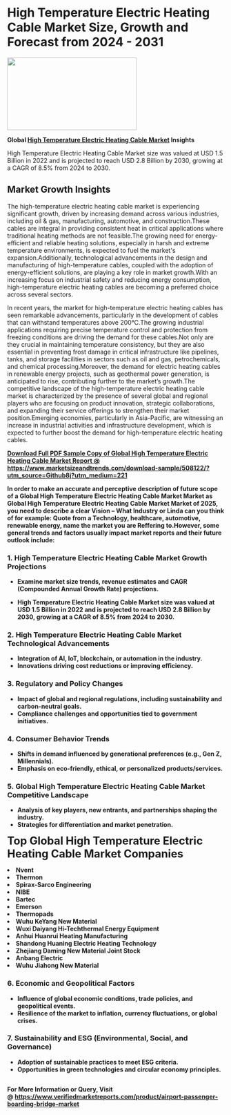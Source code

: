 <H1>High Temperature Electric Heating Cable Market Size, Growth and Forecast from 2024 - 2031</H1><img class="aligncenter size-medium wp-image-584254" src="https://thirdeyenews.in/wp-content/uploads/2024/09/Global-Market-Research-300x168.jpeg" alt="" width="300" height="168" /><p><strong>Global&nbsp;<a href="https://www.marketsizeandtrends.com/download-sample/508122/?utm_source=Github8j?utm_medium=221">High Temperature Electric Heating Cable Market</a> Insights</strong></p><p>High Temperature Electric Heating Cable Market size was valued at USD 1.5 Billion in 2022 and is projected to reach USD 2.8 Billion by 2030, growing at a CAGR of 8.5% from 2024 to 2030.</p><p><h2>Market Growth Insights</h2> <p>The high-temperature electric heating cable market is experiencing significant growth, driven by increasing demand across various industries, including oil & gas, manufacturing, automotive, and construction.These cables are integral in providing consistent heat in critical applications where traditional heating methods are not feasible.The growing need for energy-efficient and reliable heating solutions, especially in harsh and extreme temperature environments, is expected to fuel the market's expansion.Additionally, technological advancements in the design and manufacturing of high-temperature cables, coupled with the adoption of energy-efficient solutions, are playing a key role in market growth.With an increasing focus on industrial safety and reducing energy consumption, high-temperature electric heating cables are becoming a preferred choice across several sectors.<strong><a href="#"></a></strong></p> <p>In recent years, the market for high-temperature electric heating cables has seen remarkable advancements, particularly in the development of cables that can withstand temperatures above 200°C.The growing industrial applications requiring precise temperature control and protection from freezing conditions are driving the demand for these cables.Not only are they crucial in maintaining temperature consistency, but they are also essential in preventing frost damage in critical infrastructure like pipelines, tanks, and storage facilities in sectors such as oil and gas, petrochemicals, and chemical processing.Moreover, the demand for electric heating cables in renewable energy projects, such as geothermal power generation, is anticipated to rise, contributing further to the market’s growth.The competitive landscape of the high-temperature electric heating cable market is characterized by the presence of several global and regional players who are focusing on product innovation, strategic collaborations, and expanding their service offerings to strengthen their market position.Emerging economies, particularly in Asia-Pacific, are witnessing an increase in industrial activities and infrastructure development, which is expected to further boost the demand for high-temperature electric heating cables.<strong><a href="#"></p><p><span class=""><strong>Download Full PDF Sample Copy of Global High Temperature Electric Heating Cable Market Report</strong> @ <a href="https://www.marketsizeandtrends.com/download-sample/508122/?utm_source=Github8j?utm_medium=221" target="_blank">https://www.marketsizeandtrends.com/download-sample/508122/?utm_source=Github8j?utm_medium=221</a></span></p><p>In order to make an accurate and perceptive description of future scope of a Global&nbsp;High Temperature Electric Heating Cable Market Market as Global&nbsp;High Temperature Electric Heating Cable Market Market of 2025, you need to describe a clear Vision &ndash; What Industry or Linda can you think of for example: Quote from a Technology, healthcare, automotive, renewable energy, name the market you are Reffering to.However, some general trends and factors usually impact market reports and their future outlook include:</p><h3>1.&nbsp;<strong>High Temperature Electric Heating Cable Market Growth Projections</strong></h3><ul><li>Examine market size trends, revenue estimates and CAGR (Compounded Annual Growth Rate) projections.</li><li><p>High Temperature Electric Heating Cable Market size was valued at USD 1.5 Billion in 2022 and is projected to reach USD 2.8 Billion by 2030, growing at a CAGR of 8.5% from 2024 to 2030.</p></li></ul><h3>2.&nbsp;<strong>High Temperature Electric Heating Cable Market Technological Advancements</strong></h3><ul><li>Integration of AI, IoT, blockchain, or automation in the industry.</li><li>Innovations driving cost reductions or improving efficiency.</li></ul><h3>3.&nbsp;<strong>Regulatory and Policy Changes</strong></h3><ul><li>Impact of global and regional regulations, including sustainability and carbon-neutral goals.</li><li>Compliance challenges and opportunities tied to government initiatives.</li></ul><h3>4.&nbsp;<strong>Consumer Behavior Trends</strong></h3><ul><li>Shifts in demand influenced by generational preferences (e.g., Gen Z, Millennials).</li><li>Emphasis on eco-friendly, ethical, or personalized products/services.</li></ul><h3>5.&nbsp;<strong>Global High Temperature Electric Heating Cable Market Competitive Landscape</strong></h3><ul><li>Analysis of key players, new entrants, and partnerships shaping the industry.</li><li>Strategies for differentiation and market penetration.</li></ul><p data-pm-slice="1 1 []"><span style="color: inherit; font-family: inherit; font-size: 25px;">Top Global High Temperature Electric Heating Cable Market Companies</span></p><div class="" data-test-id=""><p><li>Nvent</li><li> Thermon</li><li> Spirax-Sarco Engineering</li><li> NIBE</li><li> Bartec</li><li> Emerson</li><li> Thermopads</li><li> Wuhu KeYang New Material</li><li> Wuxi Daiyang Hi-Techthermal Energy Equipment</li><li> Anhui Huanrui Heating Manufacturing</li><li> Shandong Huaning Electric Heating Technology</li><li> Zhejiang Daming New Material Joint Stock</li><li> Anbang Electric</li><li> Wuhu Jiahong New Material</li></p></div><h3>6.&nbsp;<strong>Economic and Geopolitical Factors</strong></h3><ul><li>Influence of global economic conditions, trade policies, and geopolitical events.</li><li>Resilience of the market to inflation, currency fluctuations, or global crises.</li></ul><h3>7.&nbsp;<strong>Sustainability and ESG (Environmental, Social, and Governance)</strong></h3><ul><li>Adoption of sustainable practices to meet ESG criteria.</li><li>Opportunities in green technologies and circular economy principles.</li></ul><h2><strong style="font-size: 14px;">For More Information or Query, Visit @&nbsp;</strong><a style="background-color: #ffffff; font-size: 14px;" href="https://www.marketsizeandtrends.com/report/high-temperature-electric-heating-cable-market/" target="_blank">https://www.verifiedmarketreports.com/product/airport-passenger-boarding-bridge-market</a></h2>